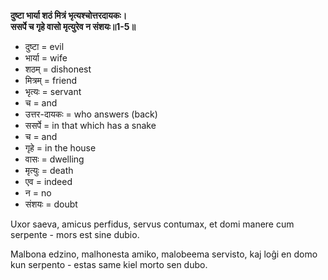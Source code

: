 **दुष्टा भार्या शठं मित्रं भृत्यश्चोत्तरदायकः।**  
**ससर्पे च गृहे वासो मृत्युरेव न संशयः॥1-5॥**

*   दुष्टा = evil
*   भार्या = wife
*   शठम् = dishonest
*   मित्रम् = friend
*   भृत्यः = servant
*   च = and
*   उत्तर-दायकः = who answers (back)
*   ससर्पे = in that which has a snake
*   च = and
*   गृहे = in the house
*   वासः = dwelling
*   मृत्युः = death
*   एव = indeed
*   न = no 
*   संशयः = doubt

Uxor saeva, amicus perfidus, servus contumax, et domi manere cum serpente - mors est sine dubio.

Malbona edzino, malhonesta amiko, malobeema servisto, kaj loĝi en domo kun serpento - estas same kiel morto sen dubo.